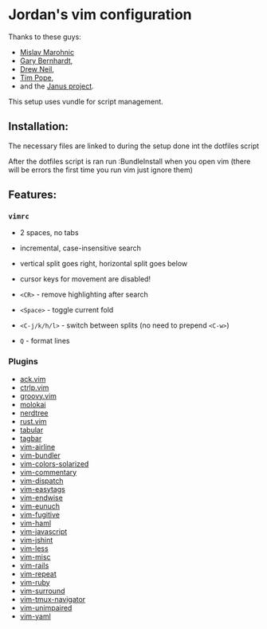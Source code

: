 Jordan's vim configuration
==========================

Thanks to these guys:

* [Mislav Marohnic](http://github.com/mislav)
* [Gary Bernhardt](http://destroyallsoftware.com),
* [Drew Neil](http://vimcasts.org),
* [Tim Pope](http://tbaggery.com),
* and the [Janus project](https://github.com/carlhuda/janus).

This setup uses vundle for script management. 

## Installation:

The necessary files are linked to during the setup done int the dotfiles script

After the dotfiles script is ran run :BundleInstall when you open vim (there will be errors the 
first time you run vim just ignore them)

## Features:

### `vimrc`

* 2 spaces, no tabs
* incremental, case-insensitive search
* vertical split goes right, horizontal split goes below
* cursor keys for movement are disabled!

* `<CR>` - remove highlighting after search
* `<Space>` - toggle current fold
* `<C-j/k/h/l>` - switch between splits (no need to prepend `<C-w>`)
* `Q` - format lines

### Plugins
* [ack.vim]()
* [ctrlp.vim]()
* [groovy.vim]()
* [molokai]()
* [nerdtree]()
* [rust.vim]()
* [tabular]()
* [tagbar]()
* [vim-airline]()
* [vim-bundler]()
* [vim-colors-solarized]()
* [vim-commentary]()
* [vim-dispatch]()
* [vim-easytags]()
* [vim-endwise]()
* [vim-eunuch]()
* [vim-fugitive]()
* [vim-haml]()
* [vim-javascript]()
* [vim-jshint]()
* [vim-less]()
* [vim-misc]()
* [vim-rails]()
* [vim-repeat]()
* [vim-ruby]()
* [vim-surround]()
* [vim-tmux-navigator]()
* [vim-unimpaired]()
* [vim-yaml]()
